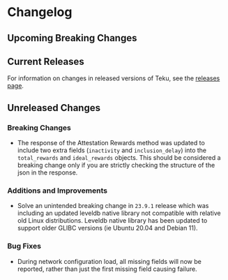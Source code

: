 # Changelog

## Upcoming Breaking Changes

## Current Releases

For information on changes in released versions of Teku, see
the [releases page](https://github.com/Consensys/teku/releases).

## Unreleased Changes

### Breaking Changes

- The response of the Attestation Rewards method was updated to include two extra
  fields (`inactivity` and `inclusion_delay`) into the `total_rewards` and `ideal_rewards` objects.
  This should be considered a breaking change only if you are strictly
  checking the structure of the json in the response.

### Additions and Improvements

- Solve an unintended breaking change in `23.9.1` release which was including an updated leveldb
  native library not compatible with relative old Linux distributions. Leveldb native library has
  been updated to support older GLIBC versions (ie Ubuntu 20.04 and Debian 11).

### Bug Fixes
- During network configuration load, all missing fields will now be reported, rather than just the first missing field causing failure.
